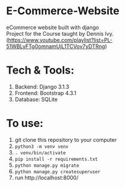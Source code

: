 # E-Commerce-Website 
eCommerce website built with django <br>
Project for the Course taught by Dennis Ivy. <br>
(https://www.youtube.com/playlist?list=PL-51WBLyFTg0omnamUjL1TCVov7yDTRng)

# Tech & Tools:
1. Backend: Django 3.1.3
2. Frontend: Bootstrap 4.3.1 
3. Database: SQLite

# To use:
1. git clone this repository to your computer
2. `python3 -m venv venv`
3. `. venv/bin/activate`
4. `pip install -r requirements.txt`
5. `python manage.py migrate`
6. `python manage.py createsuperuser`
7. run http://localhost:8000/
